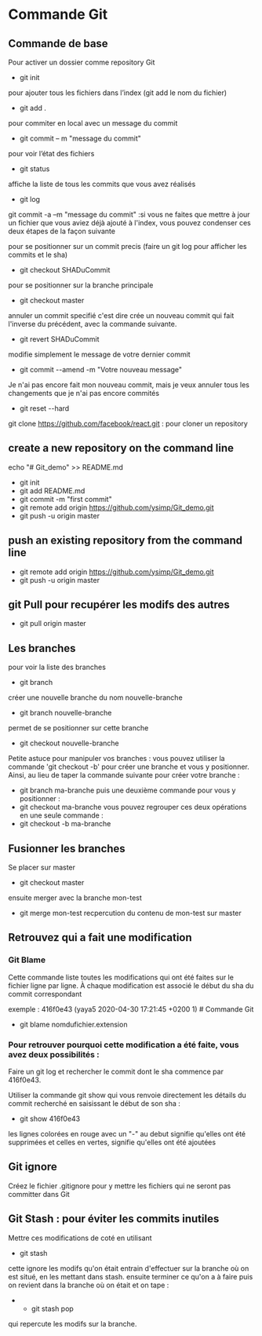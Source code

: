 # Commande Git

## Commande de base
 Pour activer un dossier comme repository Git
  - git init

pour ajouter  tous les fichiers dans l’index (git add le nom du fichier)
- git add .

pour commiter en local avec un message du commit
- git commit – m "message du commit" 

pour voir l’état des fichiers
- git status 

affiche la liste de tous les commits que vous avez réalisés
- git log 

git commit -a –m "message du commit" :si vous ne faites que mettre à jour un fichier que vous aviez déjà ajouté à l'index, vous pouvez condenser ces deux étapes de la façon suivante

pour se positionner sur un commit precis (faire un git log pour afficher les commits et le sha)
- git checkout SHADuCommit 

pour se positionner sur la branche principale 
- git checkout master 

annuler un commit specifié c'est dire crée un nouveau commit qui fait l'inverse du précédent, avec la commande suivante.
- git revert SHADuCommit 

modifie simplement le message de votre dernier commit
- git commit --amend -m "Votre nouveau message" 

Je n'ai pas encore fait mon nouveau commit, mais je veux annuler tous les changements que je n'ai pas encore commités
- git reset --hard 

git clone https://github.com/facebook/react.git : pour cloner un repository

## create a new repository on the command line
echo "# Git_demo" >> README.md
* git init
* git add README.md
* git commit -m "first commit"
* git remote add origin https://github.com/ysimp/Git_demo.git
* git push -u origin master

## push an existing repository from the command line
* git remote add origin https://github.com/ysimp/Git_demo.git
* git push -u origin master

## git Pull pour recupérer les modifs des autres
* git pull origin master

## Les branches

pour voir la liste des branches
* git branch 

créer une nouvelle branche du nom nouvelle-branche
* git branch nouvelle-branche 

permet de se positionner sur cette branche
* git checkout nouvelle-branche 

Petite astuce pour manipuler vos branches : vous pouvez utiliser la commande 'git checkout -b' pour créer une branche et vous y positionner. Ainsi, au lieu de taper la commande suivante pour créer votre branche :
* git branch ma-branche
puis une deuxième commande pour vous y positionner :
* git checkout ma-branche
 vous pouvez regrouper ces deux opérations en une seule commande : 
* git checkout -b ma-branche

## Fusionner les branches

Se placer sur master
* git checkout master

ensuite merger avec la branche mon-test
* git merge mon-test
recpercution du contenu de mon-test sur master 

## Retrouvez qui a fait une modification

### Git Blame
Cette commande liste toutes les modifications qui ont été faites sur le fichier ligne par ligne. À chaque modification est associé le début du sha du commit correspondant

exemple :
	416f0e43 (yaya5 2020-04-30 17:21:45 +0200  1) # Commande Git

* git blame nomdufichier.extension

### Pour retrouver pourquoi cette modification a été faite, vous avez deux possibilités : 

Faire un git log et rechercher le commit dont le sha commence par 416f0e43. 

Utiliser la commande git show qui vous renvoie directement les détails du commit recherché en saisissant le début de son sha : 

* git show 416f0e43

les lignes colorées en rouge avec un "-" au debut signifie qu'elles ont été supprimées
et celles en vertes, signifie qu'elles ont été ajoutées

## Git ignore
Créez le fichier .gitignore pour y mettre les fichiers qui ne seront pas committer dans Git

## Git Stash : pour éviter les commits inutiles 

Mettre ces modifications de coté en utilisant 
* git stash

cette ignore les modifs qu'on était entrain d'effectuer sur la branche où on est situé, en les mettant dans stash.
ensuite terminer ce qu'on a à faire puis on revient dans la branche où on était et on tape :

* * git stash pop

qui repercute les modifs sur la branche.
